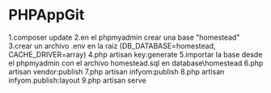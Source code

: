 # PHPAppGit

1.composer update
2.en el phpmyadmin crear una base "homestead"
3.crear un archivo .env en la raiz (DB_DATABASE=homestead, CACHE_DRIVER=array)
4.php artisan key:generate 
5.importar la base desde el phpmyadmin con el archivo homestead.sql en database\homestead
6.php artisan vendor:publish 
7.php artisan infyom:publish
8.php artisan infyom.publish:layout 
9.php artisan serve

